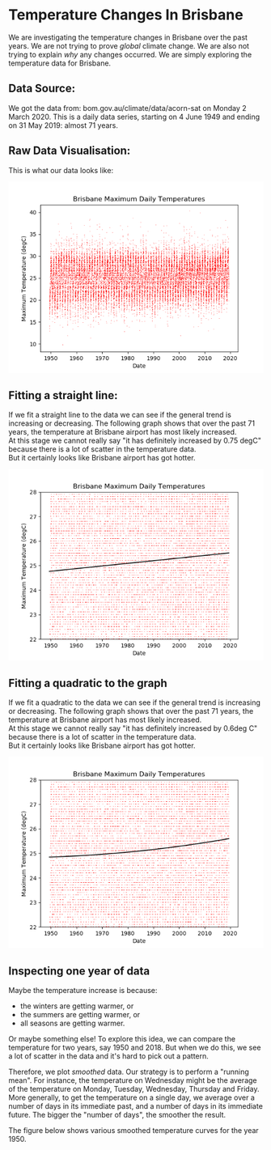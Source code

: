 # Temperature Changes In Brisbane

We are investigating the temperature changes in Brisbane over the past years.  We are not trying to prove *global* climate change.  We are also not trying to explain *why* any changes occurred.  We are simply exploring the temperature data for Brisbane.

## Data Source:

We got the data from: bom.gov.au/climate/data/acorn-sat on Monday 2 March 2020.  This is a daily data series, starting on 4 June 1949 and ending on 31 May 2019: almost 71 years.

## Raw Data Visualisation:

This is what our data looks like: 

![Image](raw_maximum_temperature_graph.png)

## Fitting a straight line:

If we fit a straight line to the data we can see if the general trend is increasing or decreasing. 
The following graph shows that over the past 71 years, the temperature at Brisbane airport has most likely increased.  
At this stage we cannot really say "it has definitely increased by 0.75 degC" because there is a lot of scatter in the temperature data.  
But it certainly looks like Brisbane airport has got hotter.

![Image](raw_maximum_temperature_graph_with_line.png)

## Fitting a quadratic to the graph

If we fit a quadratic to the data we can see if the general trend is increasing or decreasing. 
The following graph shows that over the past 71 years, the temperature at Brisbane airport has most likely increased.  
At this stage we cannot really say "it has definitely increased by 0.6deg C" because there is a lot of scatter in the temperature data.  
But it certainly looks like Brisbane airport has got hotter.

![Image](raw_maximum_temperature_graph_with_quadratic.png)

## Inspecting one year of data

Maybe the temperature increase is because:

- the winters are getting warmer, or
- the summers are getting warmer, or
- all seasons are getting warmer.

Or maybe something else!  To explore this idea, we can compare the temperature for two years, say 1950 and 2018.  But when we do this, we see a lot of scatter in the data and it's hard to pick out a pattern.

Therefore, we plot *smoothed* data.  Our strategy is to perform a "running mean".  For instance, the temperature on Wednesday might be the average of the temperature on Monday, Tuesday, Wednesday, Thursday and Friday.   More generally, to get the temperature on a single day, we average over a number of days in its immediate past, and a number of days in its immediate future.  The bigger the "number of days", the smoother the result.

The figure below shows various smoothed temperature curves for the year 1950.
